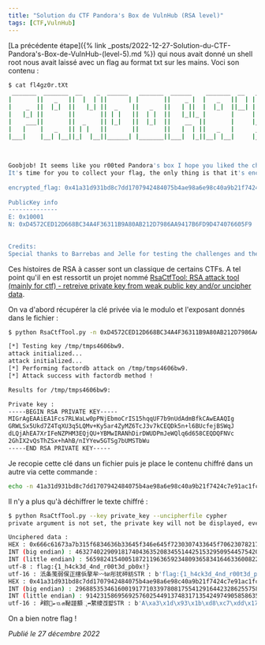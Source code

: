 ```yaml
---
title: "Solution du CTF Pandora's Box de VulnHub (RSA level)"
tags: [CTF,VulnHub]
---
```


[La précédente étape]({% link _posts/2022-12-27-Solution-du-CTF-Pandora's-Box-de-VulnHub-(level-5).md %}) qui nous avait donné un shell root nous avait laissé avec un flag au format txt sur les mains. Voci son contenu :

```bash
$ cat fl4gz0r.tXt                                                                                                      
 _______  _______  __    _  ______   _______  ______    _______  __   _______    _______  _______  __   __             
|       ||   _   ||  |  | ||      | |       ||    _ |  |   _   ||  | |       |  |  _    ||  _    ||  |_|  |            
|    _  ||  |_|  ||   |_| ||  _    ||   _   ||   | ||  |  |_|  ||__| |  _____|  | |_|   || | |   ||       |            
|   |_| ||       ||       || | |   ||  | |  ||   |_||_ |       |     | |_____   |       || | |   ||       |            
|    ___||       ||  _    || |_|   ||  |_|  ||    __  ||       |     |_____  |  |  _   | | |_|   | |     |             
|   |    |   _   || | |   ||       ||       ||   |  | ||   _   |      _____| |  | |_|   ||       ||   _   |            
|___|    |__| |__||_|  |__||______| |_______||___|  |_||__| |__|     |_______|  |_______||_______||__| |__|            
                                                                                                                       
                                                                                                                       
                                                                                                                       
Goobjob! It seems like you r00ted Pandora's box I hope you liked the challenges as much as I enjoyed making them.      
It's time for you to collect your flag, the only thing is that it's encrypted with RSA 256 bits, can you crack it?     
                                                                                                                       
encrypted_flag: 0x41a31d931bd8c7dd1707942484075b4ae98a6e98c40a9b21f7424c7e91ac1fca                                     
                                                                                                                       
PublicKey info                                                                                                         
--------------                                                                                                         
E: 0x10001                                                                                                             
N: 0xD4572CED12D668BC34A4F36311B9A80AB212D7986AA9417B6FD9D474076605F9                                                  
                                                                                                                       
                                                                                                                       
Credits:                                                                                                               
Special thanks to Barrebas and Jelle for testing the challenges and the feedback, you guys r0ck!
```

Ces histoires de RSA à casser sont un classique de certains CTFs. A tel point qu'il en est ressortit un projet nommé [RsaCtfTool: RSA attack tool (mainly for ctf) - retreive private key from weak public key and/or uncipher data](https://github.com/RsaCtfTool/RsaCtfTool).

On va d'abord récupérer la clé privée via le modulo et l'exposant donnés dans le fichier :

```bash
$ python RsaCtfTool.py -n 0xD4572CED12D668BC34A4F36311B9A80AB212D7986AA9417B6FD9D474076605F9 -e 0x10001 --private

[*] Testing key /tmp/tmps4606bw9.
attack initialized...
attack initialized...
[*] Performing factordb attack on /tmp/tmps4606bw9.
[*] Attack success with factordb method !

Results for /tmp/tmps4606bw9:

Private key :
-----BEGIN RSA PRIVATE KEY-----
MIGrAgEAAiEA1Fcs7RLWaLw0pPNjEbmoCrIS15hqqUF7b9nUdAdmBfkCAwEAAQIg
GRWLSx5Ukd7Z4TqXU3q5LQMv+Ky5ar4ZyMZ6TcJ3v7kCEQDk5n+l6BUcfejBSWqJ
dLQjAhEA7XrIFeNZPHM3EQjQU+YBMwIRANhDirDWUDPmJeWQlq6d658CEQDQFNVc
2GhIX2vQsThZSx+hAhB/nIYYew5GTSg7bUMSTbWu
-----END RSA PRIVATE KEY-----
```

Je recopie cette clé dans un fichier puis je place le contenu chiffré dans un autre via cette commande :

```bash
echo -n 41a31d931bd8c7dd1707942484075b4ae98a6e98c40a9b21f7424c7e91ac1fca | xxd -p -r > cypher
```

Il n'y a plus qu'à déchiffrer le texte chiffré :

```bash
$ python RsaCtfTool.py --key private_key --uncipherfile cypher 
private argument is not set, the private key will not be displayed, even if recovered.

Unciphered data :
HEX : 0x666c61673a7b315f6834636b33645f346e645f7230307433645f70623078217d
INT (big endian) : 46327402290918174043635208345514425153295095445754209757332636002669011935613
INT (little endian) : 56598241540051872119636592348093658341646336008225128263608138536930647305318
utf-8 : flag:{1_h4ck3d_4nd_r00t3d_pb0x!}
utf-16 : 汦条笺弱㑨正搳㑟摮牟〰㍴彤扰砰紡STR : b'flag:{1_h4ck3d_4nd_r00t3d_pb0x!}'
HEX : 0x41a31d931bd8c7dd1707942484075b4ae98a6e98c40a9b21f7424c7e91ac1fca
INT (big endian) : 29688535346160019177103397808175541291644232862557580642913337300571801788362
INT (little endian) : 91423158695692576025449137483171354249749058586351633960520436465765126611777
utf-16 : ꍁ錝𖷇ܗ⒔ބ䩛諩顮ૄ↛䋷繌겑쨟STR : b'A\xa3\x1d\x93\x1b\xd8\xc7\xdd\x17\x07\x94$\x84\x07[J\xe9\x8an\x98\xc4\n\x9b!\xf7BL~\x91\xac\x1f\xca'
```

On a bien notre flag !

*Publié le 27 décembre 2022*
